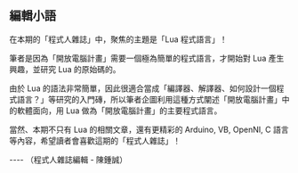 ## 編輯小語

在本期的「程式人雜誌」中，聚焦的主題是「Lua 程式語言」！

筆者是因為「開放電腦計畫」需要一個極為簡單的程式語言，才開始對 Lua 產生興趣，並研究 Lua 的原始碼的。

由於 Lua 的語法非常簡單，因此很適合當成「編譯器、解譯器、如何設計一個程式語言？」等研究的入門磚，所以筆者企圖利用這種方式闡述「開放電腦計畫」中的軟體面向，用 Lua 做為「開放電腦計畫」的主要程式語言。

當然、本期不只有 Lua 的相關文章，還有更精彩的 Arduino, VB, OpenNI, C 語言等內容，希望讀者會喜歡這期的「程式人雜誌」！

---- （程式人雜誌編輯 - 陳鍾誠）
